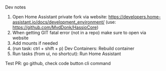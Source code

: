 Dev notes

1. Open Home Assistant private fork via website: https://developers.home-assistant.io/docs/development_environment/ (use: https://github.com/MvdDonk/HassioCore)
1. When getting GIT fatal error (not in a repo) make sure to open via website
2. Add mounts if needed
3. (run task: ctrl + shift + p) Dev Containers: Rebuild container
4. Run tasks (from ui, no shortcut): Run Home Assistant

Test PR:
go github, check code button cli command